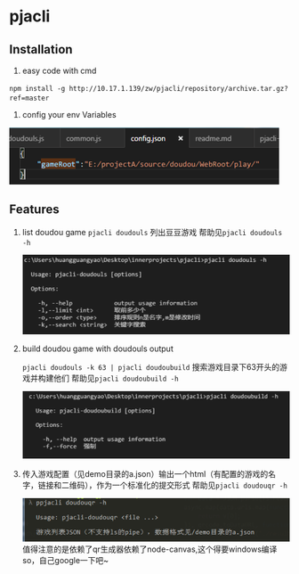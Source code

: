 # pjacli

## Installation

1. easy code with cmd

`npm install -g http://10.17.1.139/zw/pjacli/repository/archive.tar.gz?ref=master`

1. config your env Variables

![](./resource/2016-08-26_162337.png)

## Features

1. list doudou game
    `pjacli doudouls` 列出豆豆游戏
    帮助见`pjacli doudouls -h`

    ![](./resource/2016-08-26_160539.png)

1. build doudou game with doudouls output

    `pjacli doudouls -k 63 | pjacli doudoubuild` 搜索游戏目录下63开头的游戏并构建他们
    帮助见`pjacli doudoubuild -h`

    ![](./resource/2016-08-26_160757.png)

1. 传入游戏配置（见demo目录的a.json）输出一个html（有配置的游戏的名字，链接和二维码），作为一个标准化的提交形式
    帮助见`pjacli doudouqr -h`

    ![](./resource/2016-08-29_181437.png)
    值得注意的是依赖了qr生成器依赖了node-canvas,这个得要windows编译so，自己google一下吧~
